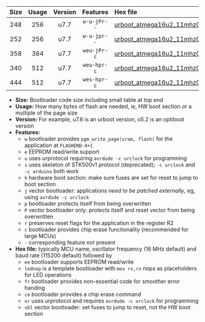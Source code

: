 |Size|Usage|Version|Features|Hex file|
|:-:|:-:|:-:|:-:|:--|
|248|256|u7.7|`w-u-jPr--`|[urboot_atmega16u2_11mhz0592_115200bps_lednop_ur_vbl.hex](https://raw.githubusercontent.com/stefanrueger/urboot.hex/main/mcus/atmega16u2/fcpu_11mhz0592/115200_bps/urboot_atmega16u2_11mhz0592_115200bps_lednop_ur_vbl.hex)|
|252|256|u7.7|`w-u-jpr--`|[urboot_atmega16u2_11mhz0592_115200bps_lednop_fr_ur_vbl.hex](https://raw.githubusercontent.com/stefanrueger/urboot.hex/main/mcus/atmega16u2/fcpu_11mhz0592/115200_bps/urboot_atmega16u2_11mhz0592_115200bps_lednop_fr_ur_vbl.hex)|
|358|384|u7.7|`weu-jPr-c`|[urboot_atmega16u2_11mhz0592_115200bps_ee_lednop_fr_ce_ur_vbl.hex](https://raw.githubusercontent.com/stefanrueger/urboot.hex/main/mcus/atmega16u2/fcpu_11mhz0592/115200_bps/urboot_atmega16u2_11mhz0592_115200bps_ee_lednop_fr_ce_ur_vbl.hex)|
|340|512|u7.7|`weu-hpr-c`|[urboot_atmega16u2_11mhz0592_115200bps_ee_lednop_fr_ce_ur.hex](https://raw.githubusercontent.com/stefanrueger/urboot.hex/main/mcus/atmega16u2/fcpu_11mhz0592/115200_bps/urboot_atmega16u2_11mhz0592_115200bps_ee_lednop_fr_ce_ur.hex)|
|444|512|u7.7|`wes-hpr-c`|[urboot_atmega16u2_11mhz0592_115200bps_ee_lednop_fr_ce.hex](https://raw.githubusercontent.com/stefanrueger/urboot.hex/main/mcus/atmega16u2/fcpu_11mhz0592/115200_bps/urboot_atmega16u2_11mhz0592_115200bps_ee_lednop_fr_ce.hex)|

- **Size:** Bootloader code size including small table at top end
- **Usage:** How many bytes of flash are needed, ie, HW boot section or a multiple of the page size
- **Version:** For example, u7.6 is an urboot version, o5.2 is an optiboot version
- **Features:**
  + `w` bootloader provides `pgm_write_page(sram, flash)` for the application at `FLASHEND-4+1`
  + `e` EEPROM read/write support
  + `u` uses urprotocol requiring `avrdude -c urclock` for programming
  + `s` uses skeleton of STK500v1 protocol (deprecated); `-c urclock` and `-c arduino` both work
  + `h` hardware boot section: make sure fuses are set for reset to jump to boot section
  + `j` vector bootloader: applications *need to be patched externally*, eg, using `avrdude -c urclock`
  + `p` bootloader protects itself from being overwritten
  + `P` vector bootloader only: protects itself and reset vector from being overwritten
  + `r` preserves reset flags for the application in the register R2
  + `c` bootloader provides chip erase functionality (recommended for large MCUs)
  + `-` corresponding feature not present
- **Hex file:** typically MCU name, oscillator frequency (16 MHz default) and baud rate (115200 default) followed by
  + `ee` bootloader supports EEPROM read/write
  + `lednop` is a template bootloader with `mov rx,rx` nops as placeholders for LED operations
  + `fr` bootloader provides non-essential code for smoother error handing
  + `ce` bootloader provides a chip erase command
  + `ur` uses urprotocol and requires `avrdude -c urclock` for programming
  + `vbl` vector bootloader: set fuses to jump to reset, not the HW boot section
